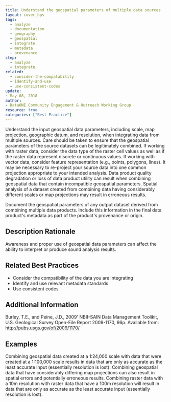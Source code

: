 ```yaml
---
title: Understand the geospatial parameters of multiple data sources
layout: cover_bps
tags:
  - analyze
  - documentation
  - geography
  - geospatial
  - integrate
  - metadata
  - provenance
step:
  - analyze
  - integrate
related:
  - consider-the-compatability
  - identify-and-use
  - use-consistent-codes
update:
- May 08, 2018
author:
- DataONE Community Engagement & Outreach Working Group
resource: true
categories: ["Best Practice"]
---
```



Understand the input geospatial data parameters, including scale, map projection, geographic datum, and resolution, when integrating data from multiple sources. Care should be taken to ensure that the geospatial parameters of the source datasets can be legitimately combined. If working with raster data, consider the data type of the raster cell values as well as if the raster data represent discrete or continuous values. If working with vector data, consider feature representation (e.g., points, polygons, lines). It may be necessary to re-project your source data into one common projection appropriate to your intended analysis. Data product quality degradation or loss of data product utility can result when combining geospatial data that contain incompatible geospatial parameters. Spatial analysis of a dataset created from combining data having considerably different scales or map projections may result in erroneous results.

Document the geospatial parameters of any output dataset derived from combining multiple data products. Include this information in the final data product's metadata as part of the product's provenance or origin.

## Description Rationale
Awareness and proper use of geospatial data parameters can affect the ability to interpret or produce sound analysis results.

## Related Best Practices
- Consider the compatibility of the data you are integrating
- Identify and use relevant metadata standards
- Use consistent codes

## Additional Information
Burley, T.E., and Peine, J.D., 2009' NBII-SAIN Data Management Toolikit, U.S. Geological Survey Open-File Report 2009-1170, 96p. Available from: http://pubs.usgs.gov/of/2009/1170/

## Examples
Combining geospatial data created at a 1:24,000 scale with data that were created at a 1:100,000 scale results in data that are only as accurate as the least accurate input (essentially resolution is lost). Combining geospatial data that have considerably differing map projections can also result in spatial errors and potentially erroneous results. Combining raster data with a 10m resolution with raster data that have a 100m resolution will result in data that are only as accurate as the least accurate input (essentially resolution is lost).
